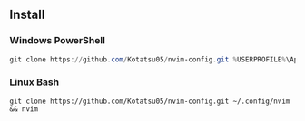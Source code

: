 ## Install

### Windows PowerShell

```powershell
git clone https://github.com/Kotatsu05/nvim-config.git %USERPROFILE%\AppData\Local\nvim
```

### Linux Bash

```shell
git clone https://github.com/Kotatsu05/nvim-config.git ~/.config/nvim && nvim
```
